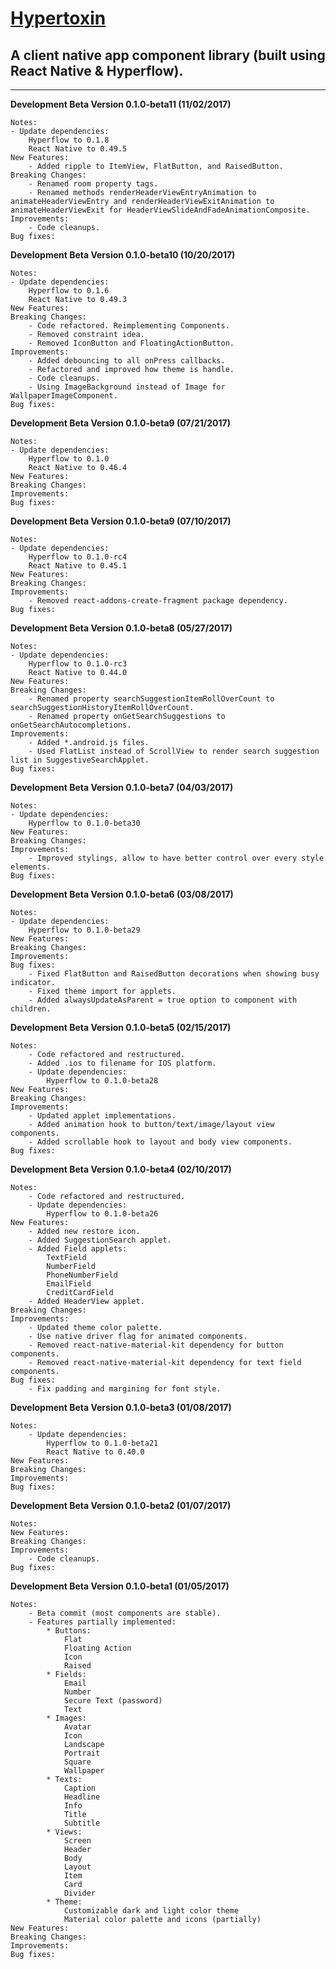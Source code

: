 # [Hypertoxin](https://github.com/tuantle/hypertoxin)
## A client native app component library (built using React Native & Hyperflow).

----
**Development Beta Version 0.1.0-beta11 (11/02/2017)**
```
Notes:
- Update dependencies:
    Hyperflow to 0.1.8
    React Native to 0.49.5
New Features:
    - Added ripple to ItemView, FlatButton, and RaisedButton.
Breaking Changes:
    - Renamed room property tags.
    - Renamed methods renderHeaderViewEntryAnimation to animateHeaderViewEntry and renderHeaderViewExitAnimation to animateHeaderViewExit for HeaderViewSlideAndFadeAnimationComposite.
Improvements:
    - Code cleanups.
Bug fixes:
```
**Development Beta Version 0.1.0-beta10 (10/20/2017)**
```
Notes:
- Update dependencies:
    Hyperflow to 0.1.6
    React Native to 0.49.3
New Features:
Breaking Changes:
    - Code refactored. Reimplementing Components.
    - Removed constraint idea.
    - Removed IconButton and FloatingActionButton.
Improvements:
    - Added debouncing to all onPress callbacks.
    - Refactored and improved how theme is handle.
    - Code cleanups.
    - Using ImageBackground instead of Image for WallpaperImageComponent.
Bug fixes:
```
**Development Beta Version 0.1.0-beta9 (07/21/2017)**
```
Notes:
- Update dependencies:
    Hyperflow to 0.1.0
    React Native to 0.46.4
New Features:
Breaking Changes:
Improvements:
Bug fixes:
```
**Development Beta Version 0.1.0-beta9 (07/10/2017)**
```
Notes:
- Update dependencies:
    Hyperflow to 0.1.0-rc4
    React Native to 0.45.1
New Features:
Breaking Changes:
Improvements:
    - Removed react-addons-create-fragment package dependency.
Bug fixes:
```
**Development Beta Version 0.1.0-beta8 (05/27/2017)**
```
Notes:
- Update dependencies:
    Hyperflow to 0.1.0-rc3
    React Native to 0.44.0
New Features:
Breaking Changes:
    - Renamed property searchSuggestionItemRollOverCount to searchSuggestionHistoryItemRollOverCount.
    - Renamed property onGetSearchSuggestions to onGetSearchAutocompletions.
Improvements:
    - Added *.android.js files.
    - Used FlatList instead of ScrollView to render search suggestion list in SuggestiveSearchApplet.
Bug fixes:
```
**Development Beta Version 0.1.0-beta7 (04/03/2017)**
```
Notes:
- Update dependencies:
    Hyperflow to 0.1.0-beta30
New Features:
Breaking Changes:
Improvements:
    - Improved stylings, allow to have better control over every style elements.
Bug fixes:
```
**Development Beta Version 0.1.0-beta6 (03/08/2017)**
```
Notes:
- Update dependencies:
    Hyperflow to 0.1.0-beta29
New Features:
Breaking Changes:
Improvements:
Bug fixes:
    - Fixed FlatButton and RaisedButton decorations when showing busy indicator.
    - Fixed theme import for applets.
    - Added alwaysUpdateAsParent = true option to component with children.
```
**Development Beta Version 0.1.0-beta5 (02/15/2017)**
```
Notes:
    - Code refactored and restructured.
    - Added .ios to filename for IOS platform.
    - Update dependencies:
        Hyperflow to 0.1.0-beta28
New Features:
Breaking Changes:
Improvements:
    - Updated applet implementations.
    - Added animation hook to button/text/image/layout view components.
    - Added scrollable hook to layout and body view components.
Bug fixes:
```
**Development Beta Version 0.1.0-beta4 (02/10/2017)**
```
Notes:
    - Code refactored and restructured.
    - Update dependencies:
        Hyperflow to 0.1.0-beta26
New Features:
	- Added new restore icon.
    - Added SuggestionSearch applet.
    - Added Field applets:
        TextField
        NumberField
        PhoneNumberField
        EmailField
        CreditCardField
    - Added HeaderView applet.
Breaking Changes:
Improvements:
    - Updated theme color palette.
	- Use native driver flag for animated components.
	- Removed react-native-material-kit dependency for button components.
	- Removed react-native-material-kit dependency for text field components.
Bug fixes:
    - Fix padding and margining for font style.
```
**Development Beta Version 0.1.0-beta3 (01/08/2017)**
```
Notes:
    - Update dependencies:
        Hyperflow to 0.1.0-beta21
        React Native to 0.40.0
New Features:
Breaking Changes:
Improvements:
Bug fixes:
```
**Development Beta Version 0.1.0-beta2 (01/07/2017)**
```
Notes:
New Features:
Breaking Changes:
Improvements:
    - Code cleanups.
Bug fixes:
```
**Development Beta Version 0.1.0-beta1 (01/05/2017)**
```
Notes:
    - Beta commit (most components are stable).
    - Features partially implemented:
        * Buttons:
            Flat
            Floating Action
            Icon
            Raised
        * Fields:
            Email
            Number
            Secure Text (password)
            Text
        * Images:
            Avatar
            Icon
            Landscape
            Portrait
            Square
            Wallpaper
        * Texts:
            Caption
            Headline
            Info
            Title
            Subtitle
        * Views:
            Screen
            Header
            Body
            Layout
            Item
            Card
            Divider
        * Theme:
            Customizable dark and light color theme
            Material color palette and icons (partially)
New Features:
Breaking Changes:
Improvements:
Bug fixes:
```
